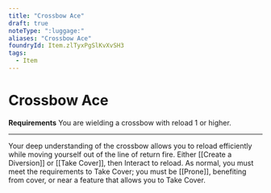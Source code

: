 ```yaml
---
title: "Crossbow Ace"
draft: true
noteType: ":luggage:"
aliases: "Crossbow Ace"
foundryId: Item.zlTyxPgSlKvXvSH3
tags:
  - Item
---
```


# Crossbow Ace

**Requirements** You are wielding a crossbow with reload 1 or higher.

* * *

Your deep understanding of the crossbow allows you to reload efficiently while moving yourself out of the line of return fire. Either [[Create a Diversion]] or [[Take Cover]], then Interact to reload. As normal, you must meet the requirements to Take Cover; you must be [[Prone]], benefiting from cover, or near a feature that allows you to Take Cover.
